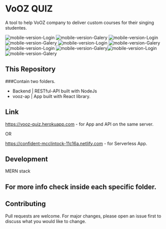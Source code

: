 # VoOZ QUIZ

A tool to help VoOZ company to deliver custom courses for their singing studentes.

![mobile-version-Login](snapshots/Home.png) ![mobile-version-Galery](snapshots/Play.png) ![mobile-version-Login](snapshots/FormTwo.png) 
![mobile-version-Galery](snapshots/PassageOne.png) ![mobile-version-Login](snapshots/Login.png) ![mobile-version-Galery](snapshots/FormFour.png)
![mobile-version-Login](snapshots/Login.png) ![mobile-version-Galery](snapshots/YourVoice.png)![mobile-version-Login](snapshots/Message1.png) ![mobile-version-Galery](snapshots/Message2.png)

## This Repository

###Contain two folders. 
* Backend | RESTful-API built with NodeJs
* vooz-ap | App built with React library.


## Link

https://vooz-quiz.herokuapp.com  - for App and API on the same server.

OR

https://confident-mcclintock-11c16a.netlify.com - for Serverless App.



## Development

MERN stack

## For more info check inside each specific folder.

## Contributing
Pull requests are welcome. For major changes, please open an issue first to discuss what you would like to change.



